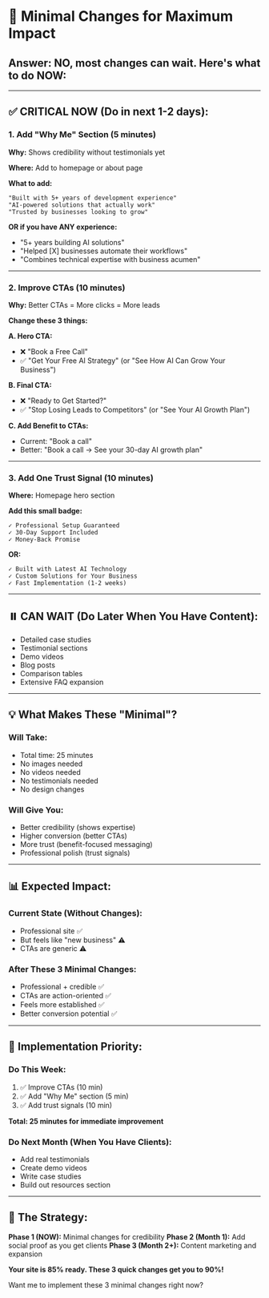 # 🎯 Minimal Changes for Maximum Impact

## Answer: NO, most changes can wait. Here's what to do NOW:

---

## ✅ CRITICAL NOW (Do in next 1-2 days):

### 1. **Add "Why Me" Section** (5 minutes)
**Why:** Shows credibility without testimonials yet

**Where:** Add to homepage or about page

**What to add:**
```
"Built with 5+ years of development experience"
"AI-powered solutions that actually work"
"Trusted by businesses looking to grow"
```

**OR if you have ANY experience:**
- "5+ years building AI solutions"
- "Helped [X] businesses automate their workflows"
- "Combines technical expertise with business acumen"

---

### 2. **Improve CTAs** (10 minutes)
**Why:** Better CTAs = More clicks = More leads

**Change these 3 things:**

**A. Hero CTA:**
- ❌ "Book a Free Call"
- ✅ "Get Your Free AI Strategy" (or "See How AI Can Grow Your Business")

**B. Final CTA:**
- ❌ "Ready to Get Started?"
- ✅ "Stop Losing Leads to Competitors" (or "See Your AI Growth Plan")

**C. Add Benefit to CTAs:**
- Current: "Book a call"
- Better: "Book a call → See your 30-day AI growth plan"

---

### 3. **Add One Trust Signal** (10 minutes)
**Where:** Homepage hero section

**Add this small badge:**
```
✓ Professional Setup Guaranteed
✓ 30-Day Support Included  
✓ Money-Back Promise
```

**OR:**
```
✓ Built with Latest AI Technology
✓ Custom Solutions for Your Business
✓ Fast Implementation (1-2 weeks)
```

---

## ⏸️ CAN WAIT (Do Later When You Have Content):

- Detailed case studies
- Testimonial sections
- Demo videos
- Blog posts
- Comparison tables
- Extensive FAQ expansion

---

## 💡 What Makes These "Minimal"?

### Will Take:
- Total time: 25 minutes
- No images needed
- No videos needed
- No testimonials needed
- No design changes

### Will Give You:
- Better credibility (shows expertise)
- Higher conversion (better CTAs)
- More trust (benefit-focused messaging)
- Professional polish (trust signals)

---

## 📊 Expected Impact:

### Current State (Without Changes):
- Professional site ✅
- But feels like "new business" ⚠️
- CTAs are generic ⚠️

### After These 3 Minimal Changes:
- Professional + credible ✅
- CTAs are action-oriented ✅
- Feels more established ✅
- Better conversion potential ✅

---

## 🚀 Implementation Priority:

### Do This Week:
1. ✅ Improve CTAs (10 min)
2. ✅ Add "Why Me" section (5 min)
3. ✅ Add trust signals (10 min)

**Total: 25 minutes for immediate improvement**

### Do Next Month (When You Have Clients):
- Add real testimonials
- Create demo videos
- Write case studies
- Build out resources section

---

## 🎯 The Strategy:

**Phase 1 (NOW):** Minimal changes for credibility
**Phase 2 (Month 1):** Add social proof as you get clients
**Phase 3 (Month 2+):** Content marketing and expansion

**Your site is 85% ready. These 3 quick changes get you to 90%!**

Want me to implement these 3 minimal changes right now?

